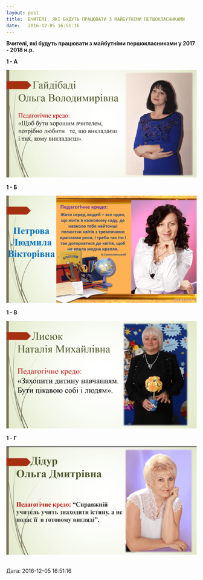 ```yaml
---
layout: post
title:  ВЧИТЕЛІ, ЯКІ БУДУТЬ ПРАЦЮВАТИ З МАЙБУТНІМИ ПЕРШОКЛАСНИКАМИ
date:   2016-12-05 16:51:16
---
```

**Вчителі, які будуть працювати з майбутніми першокласниками у 2017 - 2018 н.р.**

**1 - А**

![](/assets/tiger-1480949461.png)

**1 - Б**

![](/assets/tiger-1480947536.png)

**1 - В**

![](/assets/tiger-1480947568.png)

**1 - Г**

![](/assets/tiger-1480947596.png) 

  
Дата: 2016-12-05 16:51:16